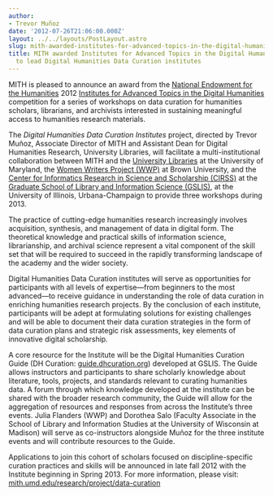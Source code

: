 ```yaml
---
author:
- Trevor Muñoz
date: '2012-07-26T21:06:00.000Z'
layout: ../../layouts/PostLayout.astro
slug: mith-awarded-institutes-for-advanced-topics-in-the-digital-humanities-neh-grant-to-lead-digital-humanities-data-curation-institutes
title: MITH awarded Institutes for Advanced Topics in the Digital Humanities NEH grant
  to lead Digital Humanities Data Curation institutes
---
```


MITH is pleased to announce an award from the [National Endowment for the Humanities](http://www.neh.gov "National Endowment for the Humanities") 2012 [Institutes for Advanced Topics in the Digital Humanities](http://www.neh.gov/grants/odh/institutes-advanced-topics-in-the-digital-humanities "Institutes for Advanced Topics in Digital Humanities") competition for a series of workshops on data curation for humanities scholars, librarians, and archivists interested in sustaining meaningful access to humanities research materials.

The _Digital Humanities Data Curation Institutes_ project, directed by Trevor Muñoz, Associate Director of MITH and Assistant Dean for Digital Humanities Research, University Libraries, will facilitate a multi-institutional collaboration between MITH and the [University Libraries](http://www.lib.umd.edu/ "University Libraries at UMD") at the University of Maryland, the [Women Writers Project (WWP)](http://www.wwp.brown.edu/ "Women Writers Project") at Brown University, and the [Center for Informatics Research in Science and Scholarship (CIRSS)](http://cirss.lis.illinois.edu/ "CIRSS") at the [Graduate School of Library and Information Science (GSLIS)](http://www.lis.illinois.edu/ "GSLIS"), at the University of Illinois, Urbana-Champaign to provide three workshops during 2013.

The practice of cutting-edge humanities research increasingly involves acquisition, synthesis, and management of data in digital form. The theoretical knowledge and practical skills of information science, librarianship, and archival science represent a vital component of the skill set that will be required to succeed in the rapidly transforming landscape of the academy and the wider society.

Digital Humanities Data Curation institutes will serve as opportunities for participants with all levels of expertise—from beginners to the most advanced—to receive guidance in understanding the role of data curation in enriching humanities research projects. By the conclusion of each institute, participants will be adept at formulating solutions for existing challenges and will be able to document their data curation strategies in the form of data curation plans and strategic risk assessments, key elements of innovative digital scholarship.

A core resource for the Institute will be the Digital Humanities Curation Guide (DH Curation: [guide.dhcuration.org](http://guide.dhcuration.org "DH Curation")) developed at GSLIS. The Guide allows instructors and participants to share scholarly knowledge about literature, tools, projects, and standards relevant to curating humanities data. A forum through which knowledge developed at the institute can be shared with the broader research community, the Guide will allow for the aggregation of resources and responses from across the Institute’s three events. Julia Flanders (WWP) and Dorothea Salo (Faculty Associate in the School of Library and Information Studies at the University of Wisconsin at Madison) will serve as co-instructors alongside Muñoz for the three institute events and will contribute resources to the Guide.

Applications to join this cohort of scholars focused on discipline-specific curation practices and skills will be announced in late fall 2012 with the Institute beginning in Spring 2013. For more information, please visit: [mith.umd.edu/research/project/data-curation](http://mith.umd.edu/research/data-curation/ "MITH Data Curation page")